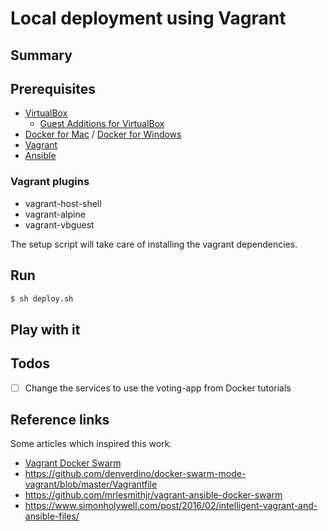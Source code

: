 # Local deployment using Vagrant

## Summary

## Prerequisites

- [VirtualBox](https://www.virtualbox.org/)
  - [Guest Additions for VirtualBox](https://docs.oracle.com/cd/E36500_01/E36502/html/qs-guest-additions.html)
- [Docker for Mac](https://docs.docker.com/docker-for-mac/) / [Docker for Windows](https://docs.docker.com/docker-for-windows/)
- [Vagrant](https://www.vagrantup.com/)
- [Ansible](https://www.ansible.com/)

### Vagrant plugins

- vagrant-host-shell
- vagrant-alpine
- vagrant-vbguest

The setup script will take care of installing the vagrant dependencies.

## Run

```sh
$ sh deploy.sh
```

## Play with it


## Todos

- [ ] Change the services to use the voting-app from Docker tutorials


## Reference links

Some articles which inspired this work.

- [Vagrant Docker Swarm](http://jamesdmorgan.github.io/2016/docker-swarm/)
- https://github.com/denverdino/docker-swarm-mode-vagrant/blob/master/Vagrantfile
- https://github.com/mrlesmithjr/vagrant-ansible-docker-swarm
- https://www.simonholywell.com/post/2016/02/intelligent-vagrant-and-ansible-files/